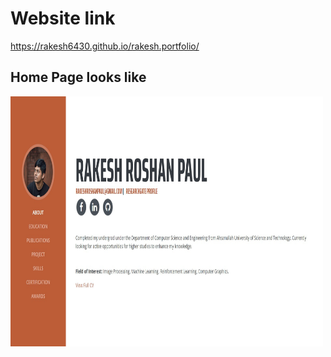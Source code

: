 # Website link
https://rakesh6430.github.io/rakesh.portfolio/

## Home Page looks like
<img src= "https://github.com/Rakesh6430/rakesh.portfolio/blob/master/rakesh.portofilo_cover.jpg" height = "400" width="500" >


